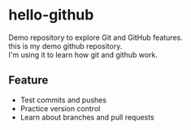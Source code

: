 # hello-github
Demo repository to explore Git and GitHub features.
<br>
this is my demo github repository.
<br>
I'm using it to learn how git and github work.

## Feature
- Test commits and pushes
- Practice version control
- Learn about branches and pull requests